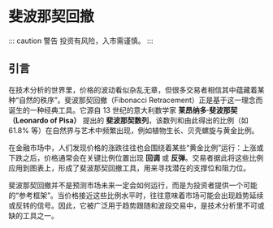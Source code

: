 # 斐波那契回撤

::: caution 警告
 投资有风险，入市需谨慎。
:::


## 引言

在技术分析的世界里，价格的波动看似杂乱无章，但很多交易者相信其中蕴藏着某种“自然的秩序”。斐波那契回撤（Fibonacci Retracement）正是基于这一理念而诞生的一种经典工具。它源自 13 世纪的意大利数学家 **莱昂纳多·斐波那契（Leonardo of Pisa）** 提出的 **斐波那契数列**，该数列和由此得出的比例（如 61.8% 等）在自然界与艺术中频繁出现，例如植物生长、贝壳螺旋与黄金比例。

在金融市场中，人们发现价格的涨跌往往也会围绕着某些“黄金比例”运行：上涨或下跌之后，价格通常会在关键比例位置出现 **回调** 或 **反弹**。交易者据此将这些比例应用到图表上，形成了斐波那契回撤工具，用来寻找潜在的支撑位和阻力位。

斐波那契回撤并不是预测市场未来一定会如何运行，而是为投资者提供一个可能的“参考框架”。当价格接近这些比例水平时，往往意味着市场可能会出现趋势延续或反转的信号。因此，它被广泛用于趋势跟随和波段交易中，是技术分析里不可或缺的工具之一。
